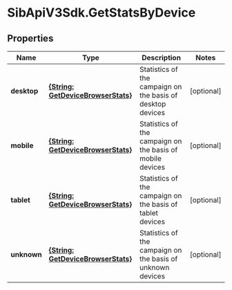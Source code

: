 # SibApiV3Sdk.GetStatsByDevice

## Properties
Name | Type | Description | Notes
------------ | ------------- | ------------- | -------------
**desktop** | [**{String: GetDeviceBrowserStats}**](GetDeviceBrowserStats.md) | Statistics of the campaign on the basis of desktop devices | [optional] 
**mobile** | [**{String: GetDeviceBrowserStats}**](GetDeviceBrowserStats.md) | Statistics of the campaign on the basis of mobile devices | [optional] 
**tablet** | [**{String: GetDeviceBrowserStats}**](GetDeviceBrowserStats.md) | Statistics of the campaign on the basis of tablet devices | [optional] 
**unknown** | [**{String: GetDeviceBrowserStats}**](GetDeviceBrowserStats.md) | Statistics of the campaign on the basis of unknown devices | [optional] 


